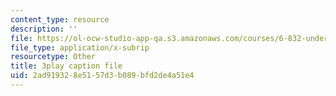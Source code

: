 ```yaml
---
content_type: resource
description: ''
file: https://ol-ocw-studio-app-qa.s3.amazonaws.com/courses/6-832-underactuated-robotics-spring-2009/2ad919328e5157d3b089bfd2de4a51e4_EqAYRo4wXxY.vtt
file_type: application/x-subrip
resourcetype: Other
title: 3play caption file
uid: 2ad91932-8e51-57d3-b089-bfd2de4a51e4
---
```

